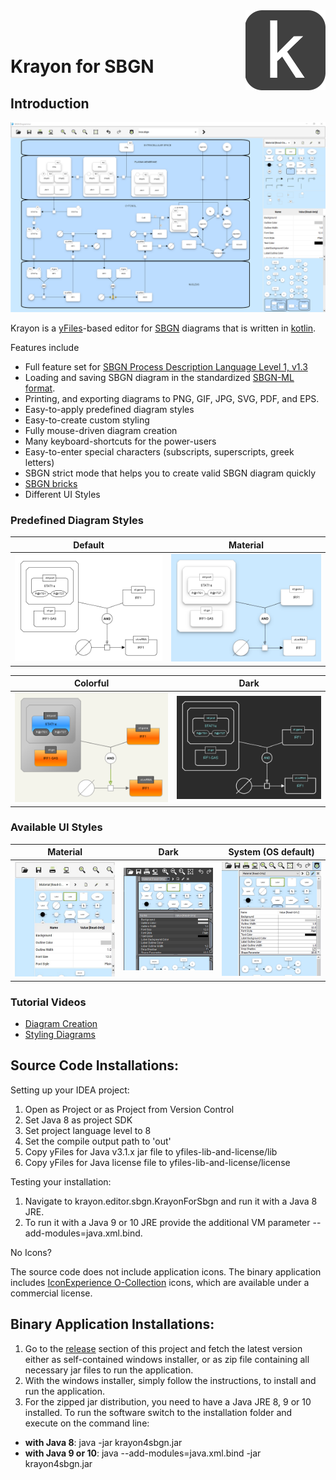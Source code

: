 
<img align="right" src="web/images/krayon.png"/>
<br><br>

# Krayon for SBGN 

## Introduction

![Application Screenshot](web/images/material-screenshot.png)

Krayon is a [yFiles](https://www.yworks.com/products/yfiles-for-java)-based editor for [SBGN](http://sbgn.github.io/sbgn/) diagrams that is written in [kotlin](https://kotlinlang.org/).

Features include
* Full feature set for [SBGN Process Description Language Level 1, v1.3](http://sbgn.github.io/sbgn/specifications)
* Loading and saving SBGN diagram in the standardized [SBGN-ML format](https://github.com/sbgn/sbgn/wiki/SBGN_ML).     
* Printing, and exporting diagrams to PNG, GIF, JPG, SVG, PDF, and EPS.
* Easy-to-apply predefined diagram styles 
* Easy-to-create custom styling
* Fully mouse-driven diagram creation
* Many keyboard-shortcuts for the power-users
* Easy-to-enter special characters (subscripts, superscripts, greek letters) 
* SBGN strict mode that helps you to create valid SBGN diagram quickly
* [SBGN bricks](http://sbgn.github.io/sbgn/sbgnbricks)
* Different UI Styles

### Predefined Diagram Styles

Default | Material
|:----------:|:-------:|
![](web/images/default-style-sample1.png)|![](web/images/material-style-sample1.png)

Colorful | Dark
|:----------:|:-------:|
![](web/images/colorful-style-sample1.png)|![](web/images/dark-style-sample1.png)

### Available UI Styles
Material| Dark | System (OS default) 
:------:|:------:|:------:|
![](web/images/laf-material.png)|![](web/images/laf-dark.png)|![UI Styles](web/images/laf-system.png)

### Tutorial Videos
* [Diagram Creation](https://youtu.be/lPIQRGGGeSs)
* [Styling Diagrams](https://youtu.be/3LAQX1Zv3pU)

## Source Code Installations:

Setting up your IDEA project:

1. Open as Project or as Project from Version Control
2. Set Java 8 as project SDK
3. Set project language level to 8
3. Set the compile output path to 'out' 
4. Copy yFiles for Java v3.1.x jar file to yfiles-lib-and-license/lib
5. Copy yFiles for Java license file to yfiles-lib-and-license/license
  
Testing your installation:

1. Navigate to krayon.editor.sbgn.KrayonForSbgn and run it with a Java 8 JRE. 
2. To run it with a Java 9 or 10 JRE provide the additional VM parameter --add-modules=java.xml.bind.

No Icons?

The source code does not include application icons. The binary application includes [IconExperience O-Collection](https://www.iconexperience.com/o_collection) icons, 
which are available under a commercial license.
  
## Binary Application Installations:

1. Go to the [release](https://github.com/wiese42/krayon4sbgn/releases) section of this project and fetch the latest version either as self-contained windows installer, or as zip file containing all necessary jar files to run the application. 
2. With the windows installer, simply follow the instructions, to install and run the application.
3. For the zipped jar distribution, you need to have a Java JRE 8, 9 or 10 installed. To run the software switch to the installation folder and execute on the command line:
  - **with Java 8**: java -jar krayon4sbgn.jar
  - **with Java 9 or 10**: java --add-modules=java.xml.bind -jar krayon4sbgn.jar
